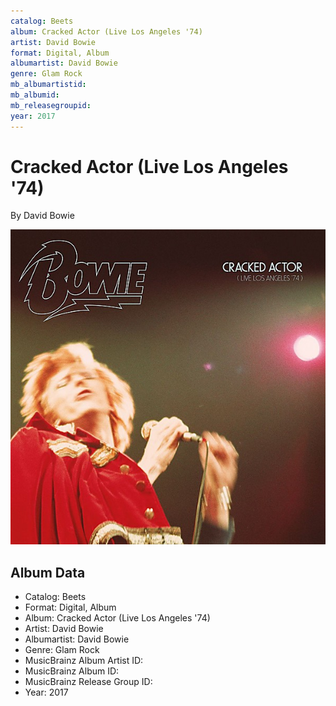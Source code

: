 ```yaml
---
catalog: Beets
album: Cracked Actor (Live Los Angeles '74)
artist: David Bowie
format: Digital, Album
albumartist: David Bowie
genre: Glam Rock
mb_albumartistid: 
mb_albumid: 
mb_releasegroupid: 
year: 2017
---
```


# Cracked Actor (Live Los Angeles '74)

By David Bowie

![](../../assets/beetscovers/David_Bowie-Cracked_Actor_Live_Los_Angeles_74.jpg)

## Album Data

- Catalog: Beets
- Format: Digital, Album
- Album: Cracked Actor (Live Los Angeles '74)
- Artist: David Bowie
- Albumartist: David Bowie
- Genre: Glam Rock
- MusicBrainz Album Artist ID: 
- MusicBrainz Album ID: 
- MusicBrainz Release Group ID: 
- Year: 2017

